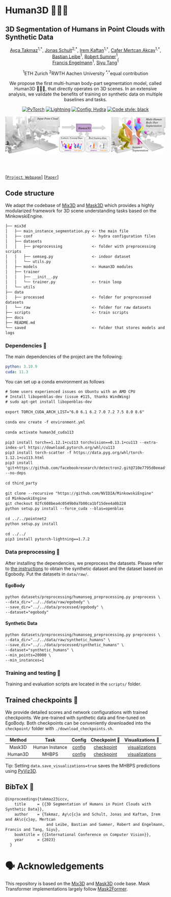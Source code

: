 # Human3D 🧑‍🤝‍🧑
## 3D Segmentation of Humans in Point Clouds with Synthetic Data
<div align="center">
<a href="https://aycatakmaz.github.io/">Ay&#231;a Takmaz</a><sup>1,*</sup>,
<a href="https://jonasschult.github.io/">Jonas Schult</a><sup>2,*</sup>,
<a href="https://ikaftan.github.io/">Irem Kaftan</a><sup>1,†</sup>,
<a href="https://cmakcay.github.io/">Cafer Mertcan Ak&#231;ay</a><sup>1,†</sup>,
<a href="https://www.vision.rwth-aachen.de/person/1/">Bastian Leibe</a><sup>1</sup>,
<a href="https://people.inf.ethz.ch/~sumnerb/">Robert Sumner</a><sup>1</sup>,
<br />
<a href="https://francisengelmann.github.io/">Francis Engelmann</a><sup>1</sup>,
<a href="https://inf.ethz.ch/people/person-detail.MjYyNzgw.TGlzdC8zMDQsLTg3NDc3NjI0MQ==.html">Siyu Tang</a><sup>1</sup>

<sup>1</sup>ETH Zurich
<sup>2</sup>RWTH Aachen University
<sup>*,†</sup>equal contribution

We propose the first multi-human body-part segmentation model, called Human3D 🧑‍🤝‍🧑, that directly operates on 3D scenes. In an extensive analysis, we validate the benefits of training on synthetic data on multiple baselines and tasks. 

<a href="https://pytorch.org/get-started/locally/"><img alt="PyTorch" src="https://img.shields.io/badge/PyTorch-ee4c2c?logo=pytorch&logoColor=white"></a>
<a href="https://pytorchlightning.ai/"><img alt="Lightning" src="https://img.shields.io/badge/-Lightning-792ee5?logo=pytorchlightning&logoColor=white"></a>
<a href="https://hydra.cc/"><img alt="Config: Hydra" src="https://img.shields.io/badge/Config-Hydra-89b8cd"></a>
<a href="https://github.com/psf/black"><img alt="Code style: black" src="https://img.shields.io/badge/code%20style-black-000000.svg"></a>

![teaser](./docs/assets/teaser.jpg)

</div>
<br><br>

[[`Project Webpage`](https://human-3d.github.io/)]    [[`Paper`](https://human-3d.github.io/assets/Human3D_paper.pdf)]


## Code structure
We adapt the codebase of [Mix3D](https://github.com/kumuji/mix3d) and [Mask3D](https://github.com/kumuji/mix3d) which provides a highly modularized framework for 3D scene understanding tasks based on the MinkowskiEngine.

```
├── mix3d
│   ├── main_instance_segmentation.py <- the main file
│   ├── conf                          <- hydra configuration files
│   ├── datasets
│   │   ├── preprocessing             <- folder with preprocessing scripts
│   │   ├── semseg.py                 <- indoor dataset
│   │   └── utils.py        
│   ├── models                        <- Human3D modules
│   ├── trainer
│   │   ├── __init__.py
│   │   └── trainer.py                <- train loop
│   └── utils
├── data
│   ├── processed                     <- folder for preprocessed datasets
│   └── raw                           <- folder for raw datasets
├── scripts                           <- train scripts
├── docs
├── README.md
└── saved                             <- folder that stores models and logs
```


### Dependencies :memo:
The main dependencies of the project are the following:
```yaml
python: 3.10.9
cuda: 11.3
```
You can set up a conda environment as follows
```
# Some users experienced issues on Ubuntu with an AMD CPU
# Install libopenblas-dev (issue #115, thanks WindWing)
# sudo apt-get install libopenblas-dev

export TORCH_CUDA_ARCH_LIST="6.0 6.1 6.2 7.0 7.2 7.5 8.0 8.6"

conda env create -f environment.yml

conda activate human3d_cuda113

pip3 install torch==1.12.1+cu113 torchvision==0.13.1+cu113 --extra-index-url https://download.pytorch.org/whl/cu113
pip3 install torch-scatter -f https://data.pyg.org/whl/torch-1.12.1+cu113.html
pip3 install 'git+https://github.com/facebookresearch/detectron2.git@710e7795d0eeadf9def0e7ef957eea13532e34cf' --no-deps

cd third_party

git clone --recursive "https://github.com/NVIDIA/MinkowskiEngine"
cd MinkowskiEngine
git checkout 02fc608bea4c0549b0a7b00ca1bf15dee4a0b228
python setup.py install --force_cuda --blas=openblas

cd ../../pointnet2
python setup.py install

cd ../../
pip3 install pytorch-lightning==1.7.2
```


### Data preprocessing :hammer:
After installing the dependencies, we preprocess the datasets.
Please refer to [the instructions](https://human-3d.github.io/dataset/) to obtain the synthetic dataset and the dataset based on Egobody.
Put the datasets in `data/raw/`.

#### EgoBody

```
python datasets/preprocessing/humanseg_preprocessing.py preprocess \
--data_dir="../../data/raw/egobody" \
--save_dir="../../data/processed/egobody" \
--dataset="egobody"
```

#### Synthetic Data

```
python datasets/preprocessing/humanseg_preprocessing.py preprocess \
--data_dir="../../data/raw/synthetic_humans" \
--save_dir="../../data/processed/synthetic_humans" \
--dataset="synthetic_humans" \
--min_points=20000 \
--min_instances=1
```

### Training and testing :train2:
Training and evaluation scripts are located in the `scripts/` folder.

## Trained checkpoints :floppy_disk:
We provide detailed scores and network configurations with trained checkpoints.
We pre-trained with synthetic data and fine-tuned on EgoBody.
Both checkpoints can be conveniently downloaded into the `checkpoint/` folder with `./download_checkpoints.sh`.

| Method | Task | Config | Checkpoint :floppy_disk: | Visualizations :telescope:
|:-:|:-:|:-:|:-:|:-:|
| Mask3D | Human Instance | [config](scripts/eval/eval_mask3d.sh) | [checkpoint](https://omnomnom.vision.rwth-aachen.de/data/human3d/checkpoints/mask3d.ckpt) | [visualizations](https://omnomnom.vision.rwth-aachen.de/data/human3d/visualizations/egobody/human_instance/)
| Human3D | MHBPS | [config](scripts/eval/eval_human3d.sh) | [checkpoint](https://omnomnom.vision.rwth-aachen.de/data/human3d/checkpoints/human3d.ckpt) | [visualizations](https://omnomnom.vision.rwth-aachen.de/data/human3d/visualizations/egobody/mhbps/)

Tip: Setting `data.save_visualizations=true` saves the MHBPS predictions using [PyViz3D](https://github.com/francisengelmann/PyViz3D).


## BibTeX :pray:
```
@inproceedings{takmaz23iccv,
    title     = {{3D Segmentation of Humans in Point Clouds with Synthetic Data}},
    author    = {Takmaz, Ay\c{c}a and Schult, Jonas and Kaftan, Irem and Ak\c{c}ay, Mertcan 
                  and Leibe, Bastian and Sumner, Robert and Engelmann, Francis and Tang, Siyu},
    booktitle = {{International Conference on Computer Vision}},
    year      = {2023}
  }
```

# 🗣️ Acknowledgements

This repository is based on the [Mix3D](https://github.com/kumuji/mix3d) and [Mask3D](https://github.com/JonasSchult/Mask3D) code base.
Mask Transformer implementations largely follow [Mask2Former](https://github.com/facebookresearch/Mask2Former).